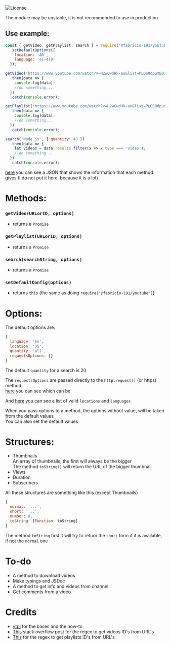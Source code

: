 ![License](https://img.shields.io/badge/License-Apache%202.0-blue.svg?color=white&style=for-the-badge)

The module may be unstable, it is not recommended to use in production

## Use example:
```js
const { getVideo, getPlaylist, search } = require('@fabricio-191/youtube')
  .setDefaultOptions({
    location: 'AR',
    language: 'es-419'
  });

getVideo('https://www.youtube.com/watch?v=H2wCwdHk-ao&list=PLDS0dpumEOi0pu_0pCGqvcaRkxg-o1gqg')
  .then(data => {
    console.log(data);
    //do something...
  })  
  .catch(console.error);

getPlaylist('https://www.youtube.com/watch?v=H2wCwdHk-ao&list=PLDS0dpumEOi0pu_0pCGqvcaRkxg-o1gqg', { quantity: 'all' })
  .then(data => {
    console.log(data);
    //do something...
  })  
  .catch(console.error);

search('Node.js', { quantity: 40 })
  .then(data => {
    let videos = data.results.filter(x => x.type === 'video');
    //do something...
  })  
  .catch(console.error);
``` 

[here](https://github.com/Fabricio-191/youtube/blob/main/test/results.json) you can see a JSON that shows the information that each method gives (I do not put it here, because it is a lot)

# Methods:

### `getVideo(URLorID, options)`
  * returns a `Promise`
### `getPlaylist(URLorID, options)`
  * returns a `Promise`
### `search(searchString, options)`
  * returns a `Promise`
### `setDefaultConfig(options)`
  * returns `this` (the same as doing `require('@fabricio-191/youtube')`)

# Options:
The default options are: 
```js
{
  language: 'en',
  location: 'US',
  quantity: 'all',
  requestsOptions: {}
}
```
The default `quantity` for a search is 20

The `requestsOptions` are passed directly to the `http.request()` (or https) method  
[here](https://nodejs.org/api/http.html#http_http_request_options_callback) you can see which can be
  
And [here](https://github.com/Fabricio-191/youtube/blob/main/docs/list.md) you can see a list of valid `locations` and `languages`

When you pass options to a method, the options without value, will be taken from the default values  
You can also set the default values

# Structures:
  * Thumbnails  
    An array of thumbnails, the first will always be the bigger  
    The method `toString()` will return the URL of the bigger thumbnail
  * Views
  * Duration
  * Subscribers

All these structures are something like this (except Thumbnails)

```js
{
  normal: '...',
  short: '...',
  number: 0,
  toString: [Function: toString]
}
```

The method `toString` first it will try to return the `short` form if it is available, if not the `normal` one
  
# To-do
  * A method to download videos
  * Make typings and JSDoc
  * A method to get info and videos from channel
  * Get comments from a video
    
# Credits
  * [ytpl](https://www.npmjs.com/package/ytpl) for the bases and the how-to
  * [This](https://stackoverflow.com/questions/6903823/regex-for-youtube-id) stack overflow post for the regex to get videos ID's from URL's
  * [This](https://stackoverflow.com/questions/16868181/how-to-retrieve-a-youtube-playlist-id-using-regex-and-js) for the regex to get playlists ID's from URL's